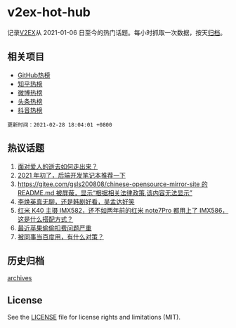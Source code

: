 # v2ex-hot-hub

 记录[V2EX](https://www.v2ex.com/)从 2021-01-06 日至今的热门话题。每小时抓取一次数据，按天[归档](archives)。
 
 ## 相关项目

- [GitHub热榜](https://github.com/lonnyzhang423/github-hot-hub)
- [知乎热榜](https://github.com/lonnyzhang423/zhihu-hot-hub)
- [微博热榜](https://github.com/lonnyzhang423/weibo-hot-hub)
- [头条热榜](https://github.com/lonnyzhang423/toutiao-hot-hub)
- [抖音热榜](https://github.com/lonnyzhang423/douyin-hot-hub)


 `更新时间：2021-02-28 18:04:01 +0800`

## 热议话题

1. [面对爱人的逝去如何走出来？](https://www.v2ex.com/t/756925)
1. [2021 年初了，后端开发笔记本推荐一下](https://www.v2ex.com/t/756823)
1. [https://gitee.com/gsls200808/chinese-opensource-mirror-site 的 README.md 被屏蔽，显示“根据相关法律政策,该内容无法显示”](https://www.v2ex.com/t/756791)
1. [李焕英真无聊，还是韩剧好看，吴孟达好笑](https://www.v2ex.com/t/756816)
1. [红米 K40 主摄 IMX582，还不如两年前的红米 note7Pro 都用上了 IMX586，这是什么搭配方式？](https://www.v2ex.com/t/756844)
1. [最近苹果偷偷扣费问题严重](https://www.v2ex.com/t/756860)
1. [被同事当百度用，有什么对策？](https://www.v2ex.com/t/756894)

## 历史归档

[archives](archives)

## License

See the [LICENSE](LICENSE) file for license rights and limitations (MIT).
